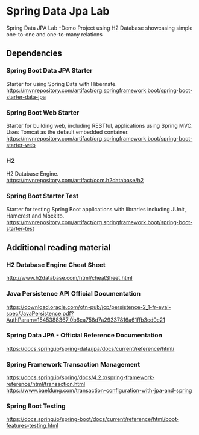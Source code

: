 # Spring Data Jpa Lab
Spring Data JPA Lab -Demo Project using H2 Database showcasing simple one-to-one and one-to-many relations

## Dependencies
### Spring Boot Data JPA Starter 
Starter for using Spring Data with Hibernate.
https://mvnrepository.com/artifact/org.springframework.boot/spring-boot-starter-data-jpa
### Spring Boot Web Starter 
Starter for building web, including RESTful, applications using Spring MVC. Uses Tomcat as the default embedded container.
https://mvnrepository.com/artifact/org.springframework.boot/spring-boot-starter-web
### H2
H2 Database Engine.
https://mvnrepository.com/artifact/com.h2database/h2
### Spring Boot Starter Test
Starter for testing Spring Boot applications with libraries including JUnit, Hamcrest and Mockito.
https://mvnrepository.com/artifact/org.springframework.boot/spring-boot-starter-test

## Additional reading material

### H2 Database Engine Cheat Sheet
http://www.h2database.com/html/cheatSheet.html

### Java Persistence API Official Documentation
https://download.oracle.com/otn-pub/jcp/persistence-2_1-fr-eval-spec/JavaPersistence.pdf?AuthParam=1545388367_0b6ca758d7a29337816a61ffb3cd0c21

### Spring Data JPA - Official Reference Documentation
https://docs.spring.io/spring-data/jpa/docs/current/reference/html/

### Spring Framework Transaction Management
https://docs.spring.io/spring/docs/4.2.x/spring-framework-reference/html/transaction.html <br />https://www.baeldung.com/transaction-configuration-with-jpa-and-spring

### Spring Boot Testing
https://docs.spring.io/spring-boot/docs/current/reference/html/boot-features-testing.html
